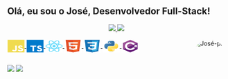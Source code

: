 ## Olá, eu sou o José, Desenvolvedor Full-Stack!
<div align="center">
  <a href="https://github.com/josenadin01">
  <img height="180em" src="https://github-readme-stats.vercel.app/api?username=josenadin01&show_icons=true&theme=dracula&include_all_commits=true&count_private=true"/>
  <img height="180em" src="https://github-readme-stats.vercel.app/api/top-langs/?username=josenadin01&layout=compact&langs_count=7&theme=dracula"/>
</div>
<div style="display: inline_block"><br>
  <img align="center" alt="José-Js" height="30" width="40" src="https://raw.githubusercontent.com/devicons/devicon/master/icons/javascript/javascript-plain.svg">
  <img align="center" alt="José-Ts" height="30" width="40" src="https://raw.githubusercontent.com/devicons/devicon/master/icons/typescript/typescript-plain.svg">
  <img align="center" alt="José-React" height="30" width="40" src="https://raw.githubusercontent.com/devicons/devicon/master/icons/react/react-original.svg">
  <img align="center" alt="José-HTML" height="30" width="40" src="https://raw.githubusercontent.com/devicons/devicon/master/icons/html5/html5-original.svg">
  <img align="center" alt="José-CSS" height="30" width="40" src="https://raw.githubusercontent.com/devicons/devicon/master/icons/css3/css3-original.svg">
  <img align="center" alt="José-Python" height="30" width="40" src="https://raw.githubusercontent.com/devicons/devicon/master/icons/python/python-original.svg">
  <img align="center" alt="José-Csharp" height="30" width="40" src="https://raw.githubusercontent.com/devicons/devicon/master/icons/csharp/csharp-original.svg">
  <img align="right" alt="José-pic" height="150" style="border-radius:50px;" 
</div>
  
  ##
 
<div> 
  <a href = "mailto:josenadin01@gmail.com"><img src="https://img.shields.io/badge/-Gmail-%23333?style=for-the-badge&logo=gmail&logoColor=white" target="_blank"></a>
  <a href="https://www.linkedin.com/in/josenadin/" target="_blank"><img src="https://img.shields.io/badge/-LinkedIn-%230077B5?style=for-the-badge&logo=linkedin&logoColor=white" target="_blank"></a> 

</div>
